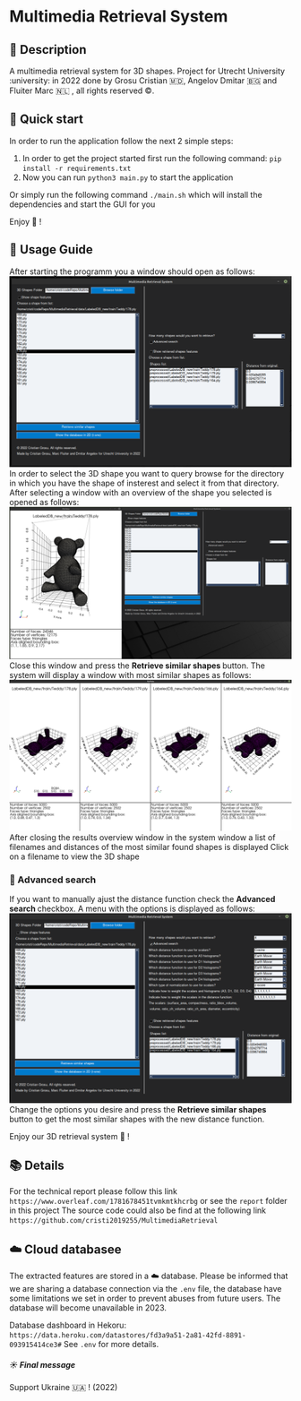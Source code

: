 <!--
 Copyright 2022 Cristian Grosu
 
 Licensed under the Apache License, Version 2.0 (the "License");
 you may not use this file except in compliance with the License.
 You may obtain a copy of the License at
 
     http://www.apache.org/licenses/LICENSE-2.0
 
 Unless required by applicable law or agreed to in writing, software
 distributed under the License is distributed on an "AS IS" BASIS,
 WITHOUT WARRANTIES OR CONDITIONS OF ANY KIND, either express or implied.
 See the License for the specific language governing permissions and
 limitations under the License.
-->

# Multimedia Retrieval System

## :scroll: Description

A multimedia retrieval system for 3D shapes. Project for Utrecht University :university: in 2022 done by Grosu Cristian :moldova:, Angelov Dmitar :bulgaria: and Fluiter Marc :netherlands: , all rights reserved :copyright:.

## :rocket: Quick start

In order to run the application follow the next 2 simple steps:

1) In order to get the project started first run the following command: `pip install -r requirements.txt`
2) Now you can run `python3 main.py` to start the application

Or simply run the following command `./main.sh` which will install the dependencies and start the GUI for you

Enjoy :rocket: !

## :book: Usage Guide

After starting the programm you a window should open as follows:
![gui_overview](GUI/assets/overview.png)
In order to select the 3D shape you want to query browse for the directory in which you have the shape of insterest and select it from that directory.
After selecting a window with an overview of the shape you selected is opened as follows:
![selected_3d_shape_overview](GUI/assets/overview_selected_shape.png)
Close this window and press the <b> Retrieve similar shapes </b> button.
The system will display a window with most similar shapes as follows:
![query_results_overview](GUI/assets/overview_query_result.png)
After closing the results overview window in the system window a list of filenames and distances of the most similar found shapes is displayed
Click on a filename to view the 3D shape

### :blue_book: Advanced search

If you want to manually ajust the distance function check the <b> Advanced search </b> checkbox.
A menu with the options is displayed as follows:
![query_advanced_search_overview](GUI/assets/overview_advanced_search.png)
Change the options you desire and press the  <b> Retrieve similar shapes </b> button to get the most similar shapes with the new distance function.

Enjoy our 3D retrieval system :rocket: !

## :books: Details

For the technical report please follow this link `https://www.overleaf.com/1781678451tvmkmtkhcrbg` or see the `report` folder in this project
The source code could also be find at the following link `https://github.com/cristi2019255/MultimediaRetrieval`

## :cloud: Cloud databasee

The extracted features are stored in a :cloud: database. Please be informed that we are sharing a database connection via the
`.env` file, the database have some limitations we set in order to prevent abuses from future users. The database will become unavailable in 2023.

Database dashboard in Hekoru: `https://data.heroku.com/datastores/fd3a9a51-2a81-42fd-8891-093915414ce3#`
See `.env` for more details.

##### :sunny: Final message

Support Ukraine :ukraine: ! (2022)
